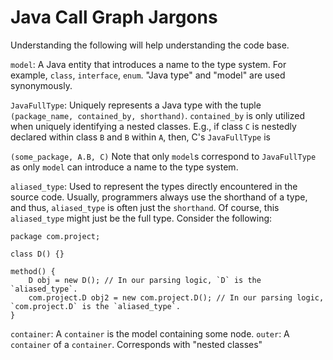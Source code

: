 # Java Call Graph Jargons
Understanding the following will help understanding the code base.

`model`: A Java entity that introduces a name to the type system. For example, `class`, `interface`, `enum`. "Java type" and "model" are used synonymously.

`JavaFullType`: Uniquely represents a Java type with the tuple `(package_name, contained_by, shorthand)`. `contained_by` is only utilized when uniquely identifying a nested classes. E.g., if class `C` is nestedly declared within class `B` and `B` within `A`, then, C's `JavaFullType` is 

`(some_package, A.B, C)`  Note that only `model`s correspond to `JavaFullType` as only `model` can introduce a name to the type system.

`aliased_type`: Used to represent the types directly encountered in the source code. Usually, programmers always use the shorthand of a type, and thus, `aliased_type` is often just the `shorthand`. Of course, this `aliased_type` might just be the full type. Consider the following: 

```
package com.project;

class D() {}

method() {
	D obj = new D(); // In our parsing logic, `D` is the `aliased_type`.
	com.project.D obj2 = new com.project.D(); // In our parsing logic, `com.project.D` is the `aliased_type`.
}

```

`container`: A `container` is the model containing some node.
`outer`: A `container` of a `container`. Corresponds with "nested classes"